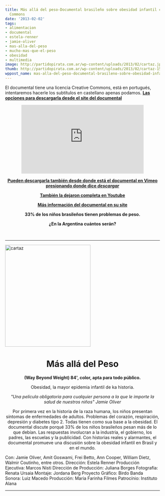 ```yaml
---
title: Más allá del peso-Documental brasileño sobre obesidad infantil con Creative
  Commons
date: '2013-02-02'
tags:
- alimentacion
- documental
- estela-renner
- jamie-oliver
- mas-alla-del-peso
- mucho-mas-que-el-peso
- obesidad
- multimedia
image: http://partidopirata.com.ar/wp-content/uploads/2013/02/cartaz.jpg
thumb: http://partidopirata.com.ar/wp-content/uploads/2013/02/cartaz-150x150.jpg
wppost_name: mas-alla-del-peso-documental-brasileno-sobre-obesidad-infantil-con-creative-commons
---
```


El documental tiene una licencia Creative Commons, está en portugués, intentaremos hacerle los subtítulos en castellano apenas podamos.
<strong> <a href="http://www.muitoalemdopeso.com.br/ondever.html" target="_blank">Las opciones para descargarla desde el site del documental</a></strong>

<center><iframe src="http://player.vimeo.com/video/57459272?autoplay=1" height="224" width="398" allowfullscreen="" frameborder="0"></iframe></center>
<p style="text-align: center;"><strong><a href="https://vimeo.com/57459272" target="_blank">Pueden descargarla también desde donde está el documental en Vimeo presionando donde dice <i>descargar</i></a></strong></p>

<center></center><center><strong><a href="https://www.youtube.com/watch?v=8UGe5GiHCT4&amp;feature=youtu.be" target="_blank">También la dejaron completa en Youtube</a></strong></center>
<p style="text-align: center;"><strong><a href="http://www.muitoalemdopeso.com.br/" target="_blank">Más información del documental en su site</a></strong></p>
<p style="text-align: center;"><strong>33% de los niños brasileños tienen problemas de peso.</strong></p>
<p style="text-align: center;"><strong>¿En la Argentina cuántos serán?</strong></p>
&nbsp;

<hr />

<a href="http://partidopirata.com.ar/wp-content/uploads/2013/02/cartaz.jpg"><img class="size-full wp-image-8361 alignleft" alt="cartaz" src="http://partidopirata.com.ar/wp-content/uploads/2013/02/cartaz.jpg" width="278" height="332" /></a>
<div>
<h1 style="text-align: center;">Más allá del Peso</h1>
<p style="text-align: center;"><strong> (Way Beyond Weight)
84', color, apta para todo público.</strong></p>
<p style="text-align: center;">Obesidad, la mayor epidemia infantil de ka historia.</p>
<p style="text-align: center;"><i>"Una película obligatoria para cualquier persona a la que le importe la salud de nuestros niños" Jamie Oliver</i></p>
<p style="text-align: center;">Por primera vez en la historia de la raza humana, los niños presentan síntomas de enfermedades de adultos. Problemas del corazón, respiración, depresión y diabetes tipo 2.
Todas tienen como sua base a la obesidad.
El documental discute porqué 33% de los niños brasileños pesan más de lo que debían. Las respuestas involucran a la industria, el gobierno, los padres, las escuelas y la publicidad. Con historias reales y alarmantes, el documental promueve una discusión sobre la obesidad infantil en Brasil y en el mundo.</p>
Con:
Jamie Oliver, Amit Goswami, Frei Betto, Ann Cooper, William Dietz, Walmir Coutinho, entre otros.
Dirección: Estela Renner
Producción Ejecutiva: Marcos Nisti
Dirección de Producción: Juliana Borges
Fotografia: Renata Ursaia
Montaje: Jordana Berg
Proyecto Gráfico: Birdo
Banda Sonora: Luiz Macedo
Producción: Maria Farinha Filmes
Patrocínio: Instituto Alana

</div>

<hr />
